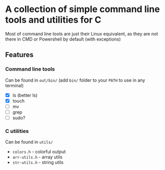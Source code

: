 # A collection of simple command line tools and utilities for C

Most of command line tools are just their Linux equivalent, as they are not there in CMD or Powershell by default (with exceptions)

## Features

### Command line tools
Can be found in `out/bin/` (add `bin/` folder to your `PATH` to use in any terminal)
- [x] ls (better ls)
- [x] touch
- [ ] mv
- [ ] grep
- [ ] sudo?

### C utilities
Can be found in `utils/`
- `colors.h` - colorful output
- `arr-utils.h` - array utils
- `str-utils.h` - string utils